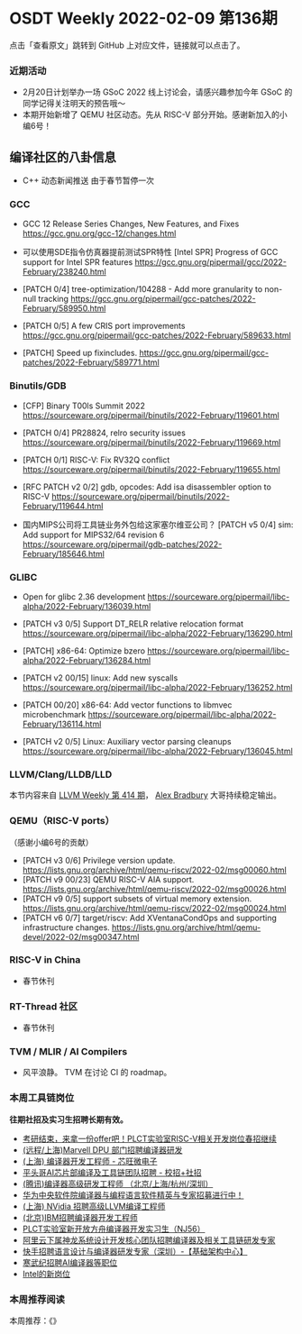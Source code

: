 # OSDT Weekly 2022-02-09 第136期

点击「查看原文」跳转到 GitHub 上对应文件，链接就可以点击了。

### 近期活动

- 2月20日计划举办一场 GSoC 2022 线上讨论会，请感兴趣参加今年 GSoC 的同学记得关注明天的预告哦～
- 本期开始新增了 QEMU 社区动态。先从 RISC-V 部分开始。感谢新加入的小编6号！

## 编译社区的八卦信息

- C++ 动态新闻推送
  由于春节暂停一次

### GCC

- GCC 12 Release Series Changes, New Features, and Fixes
  https://gcc.gnu.org/gcc-12/changes.html

- 可以使用SDE指令仿真器提前测试SPR特性
  [Intel SPR] Progress of GCC support for Intel SPR features
  https://gcc.gnu.org/pipermail/gcc/2022-February/238240.html

- [PATCH 0/4] tree-optimization/104288 - Add more granularity to non-null tracking
  https://gcc.gnu.org/pipermail/gcc-patches/2022-February/589950.html

- [PATCH 0/5] A few CRIS port improvements
  https://gcc.gnu.org/pipermail/gcc-patches/2022-February/589633.html

- [PATCH] Speed up fixincludes.
  https://gcc.gnu.org/pipermail/gcc-patches/2022-February/589771.html

### Binutils/GDB

- [CFP] Binary T00ls Summit 2022
  https://sourceware.org/pipermail/binutils/2022-February/119601.html

- [PATCH 0/4] PR28824, relro security issues
  https://sourceware.org/pipermail/binutils/2022-February/119669.html

- [PATCH 0/1] RISC-V: Fix RV32Q conflict
  https://sourceware.org/pipermail/binutils/2022-February/119655.html

- [RFC PATCH v2 0/2] gdb, opcodes: Add isa disassembler option to RISC-V
  https://sourceware.org/pipermail/binutils/2022-February/119644.html

- 国内MIPS公司将工具链业务外包给这家塞尔维亚公司？
  [PATCH v5 0/4] sim: Add support for MIPS32/64 revision 6
  https://sourceware.org/pipermail/gdb-patches/2022-February/185646.html

### GLIBC

- Open for glibc 2.36 development
  https://sourceware.org/pipermail/libc-alpha/2022-February/136039.html

- [PATCH v3 0/5] Support DT_RELR relative relocation format
  https://sourceware.org/pipermail/libc-alpha/2022-February/136290.html

- [PATCH] x86-64: Optimize bzero
  https://sourceware.org/pipermail/libc-alpha/2022-February/136284.html

- [PATCH v2 00/15] linux: Add new syscalls
  https://sourceware.org/pipermail/libc-alpha/2022-February/136252.html

- [PATCH 00/20] x86-64: Add vector functions to libmvec microbenchmark
  https://sourceware.org/pipermail/libc-alpha/2022-February/136114.html

- [PATCH v2 0/5] Linux: Auxiliary vector parsing cleanups
  https://sourceware.org/pipermail/libc-alpha/2022-February/136045.html

### LLVM/Clang/LLDB/LLD

本节内容来自 [LLVM Weekly 第 414 期](http://llvmweekly.org/issue/414)，
[Alex Bradbury](https://www.linkedin.com/in/alex-bradbury/) 大哥持续稳定输出。

### QEMU（RISC-V ports）

（感谢小编6号的贡献）

- [PATCH v3 0/6] Privilege version update.
  https://lists.gnu.org/archive/html/qemu-riscv/2022-02/msg00060.html
- [PATCH v9 00/23] QEMU RISC-V AIA support.
  https://lists.gnu.org/archive/html/qemu-riscv/2022-02/msg00026.html
- [PATCH v9 0/5] support subsets of virtual memory extension.
  https://lists.gnu.org/archive/html/qemu-riscv/2022-02/msg00024.html
- [PATCH v6 0/7] target/riscv: Add XVentanaCondOps and supporting infrastructure changes.
  https://lists.gnu.org/archive/html/qemu-devel/2022-02/msg00347.html

### RISC-V in China

- 春节休刊

### RT-Thread 社区

- 春节休刊

### TVM / MLIR / AI Compilers

- 风平浪静。 TVM 在讨论 CI 的 roadmap。

### 本周工具链岗位

**往期社招及实习生招聘长期有效。**

- [考研结束，来拿一份offer吧！PLCT实验室RISC-V相关开发岗位春招继续](https://mp.weixin.qq.com/s/PWV5akv5kw3iOuHb-uSNrQ)
- [(远程/上海)Marvell DPU 部门招聘编译器研发](https://mp.weixin.qq.com/s/B6JjAhF3TZjezD1tjYHDaw)
- [(上海) 编译器开发工程师 - 芯旺微电子](https://mp.weixin.qq.com/s/nqe1-7qffnc0CaejYkpKyw)
- [平头哥AI芯片部编译及工具链团队招聘 - 校招+社招](https://mp.weixin.qq.com/s/kARbXtJotRPCNMrV-yOanA)
- [(腾讯)编译器高级研发工程师 （北京/上海/杭州/深圳）](https://mp.weixin.qq.com/s/DF-2qmHmpKZtJ1djHXM1Ug)
- [华为中央软件院编译器与编程语言软件精英与专家招募进行中！](https://mp.weixin.qq.com/s/VshbvWegM3eCdgK9d6v46A)
- [(上海) NVidia 招聘高级LLVM编译工程师](https://mp.weixin.qq.com/s/y6UmneY-UvzyhEvyCaoyEg)
- [(北京)IBM招聘编译器开发工程师](https://mp.weixin.qq.com/s/B_d1gjyrgncevOGWnV_Jfw)
- [PLCT实验室新开放方舟编译器开发实习生（NJ56）](https://mp.weixin.qq.com/s/lPp5RvjYhpDIGsp-luLzKQ)
- [阿里云下属神龙系统设计开发核心团队招聘编译器及相关工具链研发专家](https://mp.weixin.qq.com/s/h3ELBXBHfNjZCyCRixqnOQ)
- [快手招聘语言设计与编译器研发专家（深圳）-【基础架构中心】](https://mp.weixin.qq.com/s/QTWnlaBFtWQ3YThHJSIhbA)
- [寒武纪招聘AI编译器等职位](https://mp.weixin.qq.com/s/LWpDXEA2rJ1wx9mr8XoWxw)
- [Intel的新岗位](https://mp.weixin.qq.com/s/xs-deMCI4ob7WX0vIRZMZw)

### 本周推荐阅读

本周推荐：《》
